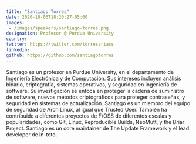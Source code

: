 ```yaml
---
title: "Santiago Torres"
date: 2020-10-06T18:20:27-05:00
images:
 - /images/speakers/santiago-torres.png
designation: Profesor @ Purdue University
country: 
twitter: https://twitter.com/torresariass
linkedin: 
github: https://github.com/santiagotorres
---
```


Santiago es un profesor en Purdue University, en el departamento de Ingeniería Electrónica y de Computación. Sus intereses incluyen análisis binario, criptografía, sistemas operativos, y seguridad en ingeniería de software. Su investigación se enfoca en proteger la cadena de suministro de software, nuevos métodos criptográficos para proteger contraseñas, y seguridad en sistemas de actualización. Santiago es un miembro del equipo de seguridad de Arch Linux, al igual que Trusted User. También ha contribuido a diferentes proyectos de F/OSS de diferentes escalas y popularidades, como Git, Linux, Reproducible Builds, NeoMutt, y the Briar Project. Santiago es un core maintainer de The Update Framework y el lead developer de in-toto.
